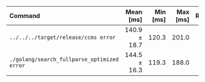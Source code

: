 | Command | Mean [ms] | Min [ms] | Max [ms] | Relative |
|:---|---:|---:|---:|---:|
| `../../../target/release/ccms error` | 140.9 ± 18.7 | 120.3 | 201.0 | 1.00 |
| `./golang/search_fullparse_optimized error` | 144.5 ± 16.3 | 119.3 | 188.0 | 1.03 ± 0.18 |
